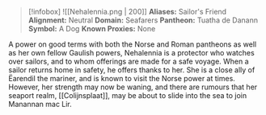> [!infobox]
> ![[Nehalennia.png | 200]]
>  **Aliases:** Sailor's Friend
> **Alignment:** Neutral
> **Domain:** Seafarers
> **Pantheon:** Tuatha de Danann
> **Symbol:** A Dog
> **Known Proxies:** None 

A power on good terms with both the Norse and Roman pantheons as well as her own fellow Gaulish powers, Nehalennia is a protector who watches over sailors, and to whom offerings are made for a safe voyage. When a sailor returns home in safety, he offers thanks to her. She is a close ally of Ëarendil the mariner, and is known to visit the Norse power at times. However, her strength may now be waning, and there are rumours that her seaport realm, [[Colijnsplaat]], may be about to slide into the sea to join Manannan mac Lir.
